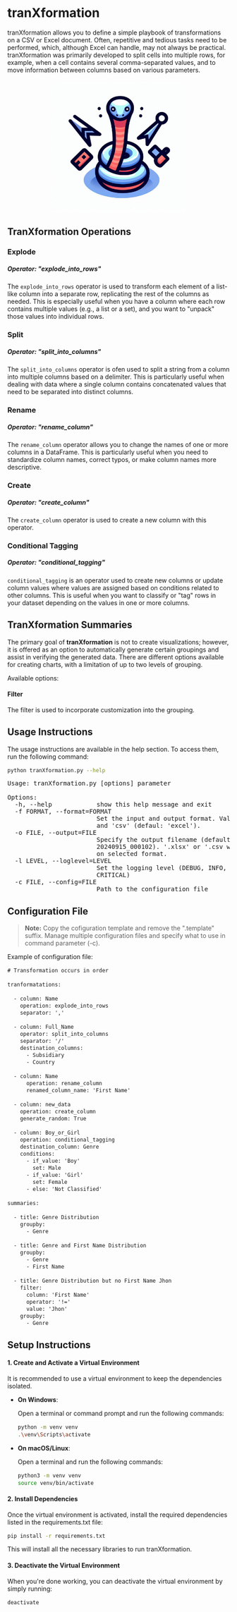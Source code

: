 # tranXformation

tranXformation allows you to define a simple playbook of transformations on a CSV or Excel document. Often, repetitive and tedious tasks need to be performed, which, although Excel can handle, may not always be practical. tranXformation was primarily developed to split cells into multiple rows, for example, when a cell contains several comma-separated values, and to move information between columns based on various parameters.

<p align="center">
  <img src="images/tranXformation-logo.jpeg" alt="tranXformation" width="300"/>
</p>

## TranXformation Operations

### Explode 

##### Operator: "explode_into_rows"

The `explode_into_rows` operator is used to transform each element of a list-like column into a separate row, replicating the rest of the columns as needed. This is especially useful when you have a column where each row contains multiple values (e.g., a list or a set), and you want to "unpack" those values into individual rows.

### Split

##### Operator: "split_into_columns"

The `split_into_columns` operator is ofen used to split a string from a column into multiple columns based on a delimiter. This is particularly useful when dealing with data where a single column contains concatenated values that need to be separated into distinct columns.

### Rename

##### Operator: "rename_column"

The `rename_column` operator allows you to change the names of one or more columns in a DataFrame. This is particularly useful when you need to standardize column names, correct typos, or make column names more descriptive.

### Create

##### Operator: "create_column"

The `create_column` operator is used to create a new column with this operator.

### Conditional Tagging

##### Operator: "conditional_tagging"

`conditional_tagging` is an operator used to create new columns or update column values where values are assigned based on conditions related to other columns. This is useful when you want to classify or "tag" rows in your dataset depending on the values in one or more columns.

## TranXformation Summaries

The primary goal of **tranXformation** is not to create visualizations; however, it is offered as an option to automatically generate certain groupings and assist in verifying the generated data. There are different options available for creating charts, with a limitation of up to two levels of grouping.

Available options:

#### Filter

The filter is used to incorporate customization into the grouping.


## Usage Instructions

The usage instructions are available in the help section. To access them, run the following command:

```bash
python tranXformation.py --help
```

<pre>
Usage: tranXformation.py [options] parameter

Options:
  -h, --help            show this help message and exit
  -f FORMAT, --format=FORMAT
                        Set the input and output format. Valid values: 'excel'
                        and 'csv' (defaul: 'excel').
  -o FILE, --output=FILE
                        Specify the output filename (default:
                        20240915_000102). '.xlsx' or '.csv will be added based
                        on selected format.
  -l LEVEL, --loglevel=LEVEL
                        Set the logging level (DEBUG, INFO, WARNING, ERROR,
                        CRITICAL)
  -c FILE, --config=FILE
                        Path to the configuration file
</pre>


## Configuration File

> **Note:** Copy the cofiguration template and remove the ".template" suffix. Manage multiple configuration files and specify what to use in command parameter (-c).

Example of configuration file:

```
# Transformation occurs in order

tranformatations:

  - column: Name
    operation: explode_into_rows
    separator: ','

  - column: Full_Name
    operator: split_into_columns
    separator: '/'
    destination_columns:
      - Subsidiary
      - Country

  - column: Name
      operation: rename_column
      renamed_column_name: 'First Name'

  - column: new_data
    operation: create_column
    generate_random: True

  - column: Boy_or_Girl
    operation: conditional_tagging
    destination_column: Genre
    conditions:
      - if_value: 'Boy'
        set: Male
      - if_value: 'Girl'
        set: Female
      - else: 'Not Classified'

summaries:

  - title: Genre Distribution
    groupby:
      - Genre

  - title: Genre and First Name Distribution
    groupby:
      - Genre
      - First Name

  - title: Genre Distribution but no First Name Jhon
    filter: 
      column: 'First Name'
      operator: '!='
      value: 'Jhon'
    groupby:
      - Genre

```


## Setup Instructions

#### 1. Create and Activate a Virtual Environment

It is recommended to use a virtual environment to keep the dependencies isolated.

- **On Windows**:

  Open a terminal or command prompt and run the following commands:

  ```bash
  python -m venv venv
  .\venv\Scripts\activate
  ```

- **On macOS/Linux**:

    Open a terminal and run the following commands:

    ```bash
    python3 -m venv venv
    source venv/bin/activate
    ```

#### 2. Install Dependencies

Once the virtual environment is activated, install the required dependencies listed in the requirements.txt file:

```bash
pip install -r requirements.txt
```

This will install all the necessary libraries to run tranXformation.

#### 3. Deactivate the Virtual Environment

When you're done working, you can deactivate the virtual environment by simply running:

```bash
deactivate
```
